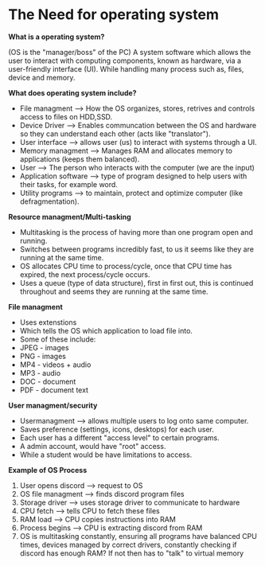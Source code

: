 # The Need for operating system

**What is a operating system?**


(OS is the "manager/boss" of the PC)
A system software which allows the user to interact with computing components, known as hardware, via a user-friendly interface (UI). While handling many process such as, files, device and memory. 


**What does operating system include?**


- File managment --> How the OS organizes, stores, retrives and controls access to files on HDD,SSD.
- Device Driver --> Enables communcation between the OS and hardware so they can understand each other (acts like "translator").
- User interface --> allows user (us) to interact with systems through a UI.
- Memory managment --> Manages RAM and allocates memory to applications (keeps them balanced).
- User --> The person who interacts with the computer (we are the input)
- Application software --> type of program designed to help users with their tasks, for example word.
- Utility programs --> to maintain, protect and optimize computer (like defragmentation).


**Resource managment/Multi-tasking**


- Multitasking is the process of having more than one program open and running.
- Switches between programs incredibly fast, to us it seems like they are running at the same time.
- OS allocates CPU time to process/cycle, once that CPU time has expired, the next process/cycle occurs.
- Uses a queue (type of data structure), first in first out, this is continued throughout and seems they are running at the same time. 


**File managment**


- Uses extenstions
- Which tells the OS which application to load file into.
- Some of these include:
- JPEG - images
- PNG - images
- MP4 - videos + audio
- MP3 - audio
- DOC - document
- PDF - document text


**User managment/security**


- Usermanagment --> allows multiple users to log onto same computer.
- Saves preference (settings, icons, desktops) for each user.
- Each user has a different "access level" to certain programs.
- A admin account, would have "root" access.
- While a student would be have limitations to access. 


**Example of OS Process**
1. User opens discord --> request to OS
2. OS file managment --> finds discord program files
3. Storage driver --> uses storage driver to communicate to hardware
4. CPU fetch --> tells CPU to fetch these files
5. RAM load --> CPU copies instructions into RAM
6. Process begins --> CPU is extracting discord from RAM
7. OS is multitasking constantly, ensuring all programs have balanced CPU times, devices managed by correct drivers, constantly checking if discord has enough RAM? If not then has to "talk" to virtual memory